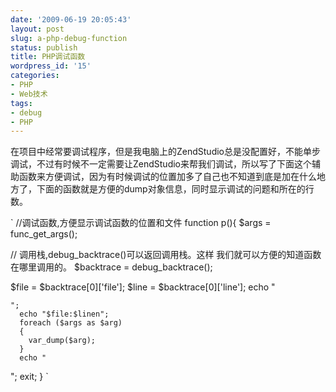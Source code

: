 ```yaml
---
date: '2009-06-19 20:05:43'
layout: post
slug: a-php-debug-function
status: publish
title: PHP调试函数
wordpress_id: '15'
categories:
- PHP
- Web技术
tags:
- debug
- PHP
---
```


在项目中经常要调试程序，但是我电脑上的ZendStudio总是没配置好，不能单步调试，不过有时候不一定需要让ZendStudio来帮我们调试，所以写了下面这个辅助函数来方便调试，因为有时候调试的位置加多了自己也不知道到底是加在什么地方了，下面的函数就是方便的dump对象信息，同时显示调试的问题和所在的行数。

`
//调试函数,方便显示调试函数的位置和文件
function p(){
  $args = func_get_args();

   // 调用栈,debug_backtrace()可以返回调用栈。这样 我们就可以方便的知道函数在哪里调用的。
  $backtrace = debug_backtrace();

  $file = $backtrace[0]['file'];
  $line = $backtrace[0]['line'];
  echo "

    ";
      echo "$file:$linen";
      foreach ($args as $arg)
      {
        var_dump($arg);
      }
      echo "

";
  exit;
}
`
